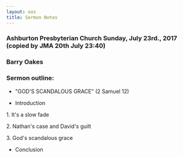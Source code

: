 ```yaml
---
layout: oos
title: Sermon Notes
---
```

### Ashburton Presbyterian Church Sunday, July 23rd., 2017 (copied by JMA 20th July 23:40)

### Barry Oakes

### Sermon outline:

* "GOD'S SCANDALOUS GRACE"    (2 Samuel 12)

* Introduction

1\. It's a slow fade

2\. Nathan's case and David's guilt

3\. God's scandalous grace

* Conclusion
